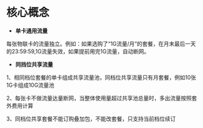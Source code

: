 # 核心概念
- **单卡通用流量**

每张物联卡的流量独立。例如：如果选购了“1G流量/月”的套餐，在月末最后一天的23:59:59,1G流量失效，如果提前用完1G流量，自动断网。
- **同挡位共享流量**

1、相同档位套餐的单卡组成共享流量池，同档位共享流量只有月套餐，例如10张1G卡组成10G流量池

2、每张卡不做流量达量断网，当整体使用量超过共享池总量时，多出流量按照套外费用计算

3、同档位共享套餐不能订购叠加包，不能改套餐，只支持当前档位续订
